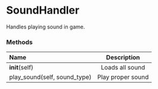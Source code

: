 # SoundHandler

Handles playing sound in game.

### Methods

| Name  | Description	|
| :------------ |:---------------:|
| __init__(self)| Loads all sound|
| play_sound(self, sound_type)| Play proper sound|
